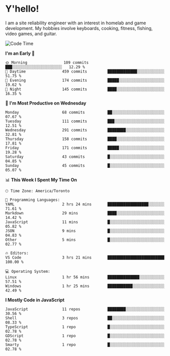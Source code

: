 # Y'hello!
I am a site reliability engineer with an interest in homelab and game development.
My hobbies involve keyboards, cooking, fitness, fishing, video games, and guitar.

<!--START_SECTION:waka-->
![Code Time](http://img.shields.io/badge/Code%20Time-43%20hrs%2011%20mins-blue)

**I'm an Early 🐤** 

```text
🌞 Morning                109 commits         ███░░░░░░░░░░░░░░░░░░░░░░   12.29 % 
🌆 Daytime                459 commits         █████████████░░░░░░░░░░░░   51.75 % 
🌃 Evening                174 commits         █████░░░░░░░░░░░░░░░░░░░░   19.62 % 
🌙 Night                  145 commits         ████░░░░░░░░░░░░░░░░░░░░░   16.35 % 
```
📅 **I'm Most Productive on Wednesday** 

```text
Monday                   68 commits          ██░░░░░░░░░░░░░░░░░░░░░░░   07.67 % 
Tuesday                  111 commits         ███░░░░░░░░░░░░░░░░░░░░░░   12.51 % 
Wednesday                291 commits         ████████░░░░░░░░░░░░░░░░░   32.81 % 
Thursday                 158 commits         ████░░░░░░░░░░░░░░░░░░░░░   17.81 % 
Friday                   171 commits         █████░░░░░░░░░░░░░░░░░░░░   19.28 % 
Saturday                 43 commits          █░░░░░░░░░░░░░░░░░░░░░░░░   04.85 % 
Sunday                   45 commits          █░░░░░░░░░░░░░░░░░░░░░░░░   05.07 % 
```


📊 **This Week I Spent My Time On** 

```text
🕑︎ Time Zone: America/Toronto

💬 Programming Languages: 
YAML                     2 hrs 24 mins       ██████████████████░░░░░░░   71.61 % 
Markdown                 29 mins             ████░░░░░░░░░░░░░░░░░░░░░   14.42 % 
JavaScript               11 mins             █░░░░░░░░░░░░░░░░░░░░░░░░   05.82 % 
JSON                     9 mins              █░░░░░░░░░░░░░░░░░░░░░░░░   04.83 % 
Other                    5 mins              █░░░░░░░░░░░░░░░░░░░░░░░░   02.77 % 

🔥 Editors: 
VS Code                  3 hrs 21 mins       █████████████████████████   100.00 % 

💻 Operating System: 
Linux                    1 hr 56 mins        ██████████████░░░░░░░░░░░   57.51 % 
Windows                  1 hr 25 mins        ███████████░░░░░░░░░░░░░░   42.49 % 
```

**I Mostly Code in JavaScript** 

```text
JavaScript               11 repos            ████████░░░░░░░░░░░░░░░░░   30.56 % 
Shell                    3 repos             ██░░░░░░░░░░░░░░░░░░░░░░░   08.33 % 
TypeScript               1 repo              █░░░░░░░░░░░░░░░░░░░░░░░░   02.78 % 
GDScript                 1 repo              █░░░░░░░░░░░░░░░░░░░░░░░░   02.78 % 
Smarty                   1 repo              █░░░░░░░░░░░░░░░░░░░░░░░░   02.78 % 
```




<!--END_SECTION:waka-->
